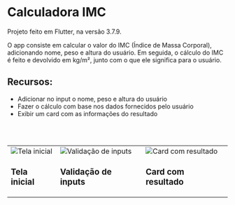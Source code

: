 # Calculadora IMC

Projeto feito em Flutter, na versão 3.7.9.

O app consiste em calcular o valor do IMC (Índice de Massa Corporal), adicionando nome, peso e altura do usuário. Em seguida, o cálculo do IMC é feito e devolvido em kg/m², junto com o que ele significa para o usuário.

## Recursos:

 <ul>
<li> Adicionar no input o nome, peso e altura do usuário </li>
<li> Fazer o cálculo com base nos dados fornecidos pelo usuário</li>
<li> Exibir um card com as informações do resultado</li>
</ul>

<br>
<br>

<table style = {border: "none"}> <tr>
<td> <img src = "https://github.com/dev-henrique-silva/calculadora_IMC/assets/81243358/765de3f4-1832-4a9e-bc8e-8044a63743f7" alt = "Tela inicial" />
<h3>Tela inicial</h3>
</td>
<td> <img src = "https://github.com/dev-henrique-silva/calculadora_IMC/assets/81243358/3d7f588a-a89a-4ff5-b17f-fea99a65ee5e" alt = "Validação de inputs" />
<h3>Validação de inputs</h3>
</td>
<td> <img src = "https://github.com/dev-henrique-silva/calculadora_IMC/assets/81243358/4a678c9f-5f73-44da-9438-7b13168eed42" alt = "Card com resultado" />
<h3>Card com resultado</h3>
</td>
</tr>
</table>
